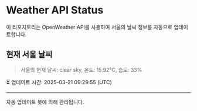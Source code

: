 
# Weather API Status

이 리포지토리는 OpenWeather API를 사용하여 서울의 날씨 정보를 자동으로 업데이트합니다.

## 현재 서울 날씨
> 서울의 현재 날씨: clear sky, 온도: 15.92°C, 습도: 33%

⏳ 업데이트 시간: 2025-03-21 09:29:55 (UTC)

---
자동 업데이트 봇에 의해 관리됩니다.
